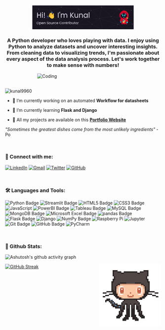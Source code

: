 <p align="center">
    <img src="./Banner.png" alt="Header" width="65%">
</p>
<h3 align="center">A Python developer who loves playing with data. I enjoy using Python to analyze datasets and uncover interesting insights. From cleaning data to visualizing trends, I'm passionate about every aspect of the data analysis process. Let's work together to make sense with numbers!</h3>
<img align="right" alt="Coding" width="400" src="https://cdn.shopify.com/s/files/1/0578/3696/1997/t/9/assets/lofiboy.gif?v=103461765217895835051680702279">

<br>

<br>

<p align="left"> <img src="https://komarev.com/ghpvc/?username=kunal9960&label=Profile%20views&color=0e75b6&style=flat" alt="kunal9960" /> </p>

- 🔭 I’m currently working on an automated **Workflow for datasheets**

- 🌱 I’m currently learning **Flask and Django**

- 💼 All my projects are available on this **[Portfolio Website](https://kunal-portfolio-js.netlify.app/)**

*"Sometimes the greatest dishes come from the most unlikely ingredients"* - Po

<br>

<h3 align="left">🔗 Connect with me:</h3>

[![LinkedIn](https://img.shields.io/badge/LinkedIn-0077B5?style=for-the-badge&logo=linkedin&logoColor=white)](https://www.linkedin.com/in/kunal-dalvi-0b273b2b4)
[![Gmail](https://img.shields.io/badge/Gmail-D14836?style=for-the-badge&logo=gmail&logoColor=white)](mailto:kunald9960@gmail.com)
[![Twitter](https://img.shields.io/badge/Twitter-1DA1F2?style=for-the-badge&logo=twitter&logoColor=white)](https://twitter.com/kunalfr_)
[![GitHub](https://img.shields.io/badge/GitHub-100000?style=for-the-badge&logo=github&logoColor=white)](https://github.com/kunal9960)

<br>

<h3 align="left">🛠️ Languages and Tools:</h3> 

![Python Badge](https://img.shields.io/badge/Python-3776AB?logo=python&logoColor=fff&style=flat)
![Streamlit Badge](https://img.shields.io/badge/Streamlit-FF4B4B?logo=streamlit&logoColor=fff&style=flat)
![HTML5 Badge](https://img.shields.io/badge/HTML5-E34F26?logo=html5&logoColor=fff&style=flat)
![CSS3 Badge](https://img.shields.io/badge/CSS3-1572B6?logo=css3&logoColor=fff&style=flat)
![JavaScript](https://img.shields.io/badge/JavaScript-%23323330.svg?style=flat&logo=javascript&logoColor=%23F7DF1E)
![PowerBI Badge](https://img.shields.io/badge/PowerBI-F2C811?style=flat&logo=Power%20BI&logoColor=white)
![Tableau Badge](https://img.shields.io/badge/Tableau-E97627?logo=tableau&logoColor=fff&style=flat)
![MySQL Badge](https://img.shields.io/badge/MySQL-4479A1?logo=mysql&logoColor=fff&style=flat)
![MongoDB Badge](https://img.shields.io/badge/MongoDB-47A248?logo=mongodb&logoColor=fff&style=flat)
![Microsoft Excel Badge](https://img.shields.io/badge/Microsoft%20Excel-217346?logo=microsoftexcel&logoColor=fff&style=flat)
![pandas Badge](https://img.shields.io/badge/pandas-150458?logo=pandas&logoColor=fff&style=flat)
![Flask Badge](https://img.shields.io/badge/Flask-000?logo=flask&logoColor=fff&style=flat)
![Django](https://img.shields.io/badge/django-%23092E20.svg?style=flat&logo=django&logoColor=white)
![NumPy Badge](https://img.shields.io/badge/NumPy-013243?logo=numpy&logoColor=fff&style=flat)
![Raspberry Pi](https://img.shields.io/badge/-Raspberry%20Pi-C51A4A?style=flat&logo=Raspberry-Pi)
![Jupyter](https://img.shields.io/badge/Jupyter-F37626?logo=jupyter&logoColor=fff&style=flat)
![Git Badge](https://img.shields.io/badge/Git-F05032?logo=git&logoColor=fff&style=flat)
![GitHub Badge](https://img.shields.io/badge/GitHub-181717?logo=github&logoColor=fff&style=flat)
![PyCharm](https://img.shields.io/badge/pycharm-143?style=flat&logo=pycharm&logoColor=black&color=black&labelColor=green)
</p>

<br>

<h3 align="left">📑 Github Stats:</h3> 

![Ashutosh's github activity graph](https://github-readme-activity-graph.vercel.app/graph?username=kunal9960&theme=material-palenight&custom_title=Kunal's%20Contribution%20Graph&hide_border=true)

<a href="https://git.io/streak-stats" align="center"><img src="https://streak-stats.demolab.com?user=kunal9960&theme=tokyonight" alt="GitHub Streak"/></a>
<img align="right" alt="Coding" src="./gh.gif">
